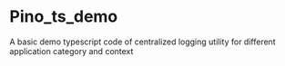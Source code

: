 # Pino_ts_demo

A basic demo typescript code of centralized logging utility for different application category and context
